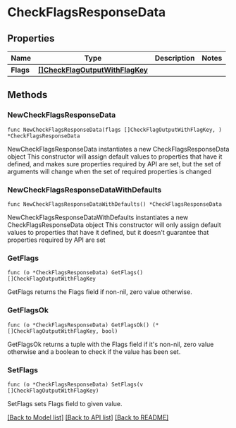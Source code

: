 # CheckFlagsResponseData

## Properties

Name | Type | Description | Notes
------------ | ------------- | ------------- | -------------
**Flags** | [**[]CheckFlagOutputWithFlagKey**](CheckFlagOutputWithFlagKey.md) |  | 

## Methods

### NewCheckFlagsResponseData

`func NewCheckFlagsResponseData(flags []CheckFlagOutputWithFlagKey, ) *CheckFlagsResponseData`

NewCheckFlagsResponseData instantiates a new CheckFlagsResponseData object
This constructor will assign default values to properties that have it defined,
and makes sure properties required by API are set, but the set of arguments
will change when the set of required properties is changed

### NewCheckFlagsResponseDataWithDefaults

`func NewCheckFlagsResponseDataWithDefaults() *CheckFlagsResponseData`

NewCheckFlagsResponseDataWithDefaults instantiates a new CheckFlagsResponseData object
This constructor will only assign default values to properties that have it defined,
but it doesn't guarantee that properties required by API are set

### GetFlags

`func (o *CheckFlagsResponseData) GetFlags() []CheckFlagOutputWithFlagKey`

GetFlags returns the Flags field if non-nil, zero value otherwise.

### GetFlagsOk

`func (o *CheckFlagsResponseData) GetFlagsOk() (*[]CheckFlagOutputWithFlagKey, bool)`

GetFlagsOk returns a tuple with the Flags field if it's non-nil, zero value otherwise
and a boolean to check if the value has been set.

### SetFlags

`func (o *CheckFlagsResponseData) SetFlags(v []CheckFlagOutputWithFlagKey)`

SetFlags sets Flags field to given value.



[[Back to Model list]](../README.md#documentation-for-models) [[Back to API list]](../README.md#documentation-for-api-endpoints) [[Back to README]](../README.md)


